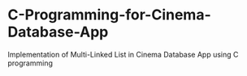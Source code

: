 # C-Programming-for-Cinema-Database-App
Implementation of Multi-Linked List in Cinema Database App using C programming
